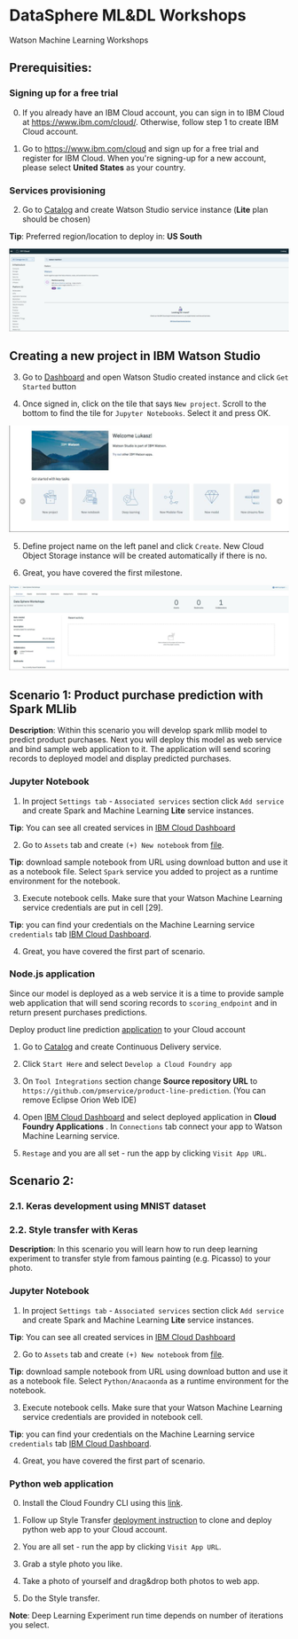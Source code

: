 # DataSphere ML&DL Workshops
Watson Machine Learning Workshops

## Prerequisities:

### Signing up for a free trial

0. If you already have an IBM Cloud account, you can sign in to IBM Cloud at https://www.ibm.com/cloud/. Otherwise, follow step 1 to create IBM Cloud account.

1. Go to https://www.ibm.com/cloud and sign up for a free trial and register for IBM Cloud. When you're signing-up for a new account, please select **United States** as your country.

### Services provisioning
2. Go to [Catalog](https://console.bluemix.net/catalog/) and create Watson Studio service instance (**Lite** plan should be chosen)

**Tip**: Preferred region/location to deploy in: **US South**

![catalog_view](images/catalog.jpg)


## Creating a new project in IBM Watson Studio
3. Go to [Dashboard](https://console.bluemix.net/dashboard/apps) and open Watson Studio created instance and click `Get Started` button

4. Once signed in, click on the tile that says `New project`. Scroll to the bottom to find the tile for `Jupyter Notebooks`. Select it and press OK.

![welcome_page](images/ws_welcome.jpg)

5. Define project name on the left panel and click `Create`. New Cloud Object Storage instance will be created automatically if there is no.

6. Great, you have covered the first milestone.

![project_view](images/project.jpg)


## Scenario 1: Product purchase prediction with Spark MLlib

**Description**: Within this scenario you will develop spark mllib model to predict product purchases. Next you will deploy this model as web service and bind sample web  application to it. The application will send scoring records to deployed model and display predicted purchases.

### Jupyter Notebook
1. In project `Settings tab` - `Associated services` section click `Add service` and create Spark and Machine Learning **Lite** service instances.

**Tip**: You can see all created services in [IBM Cloud Dashboard](https://console.bluemix.net/dashboard)

2. Go to `Assets` tab and create `(+) New notebook` from [file](https://dataplatform.ibm.com/analytics/notebooks/v2/d5e46fc8-3ea5-4982-a161-032905a2c42a/view?access_token=5cd484379907747b0e0e6a99d5546bcac8e39fb22268c7e0ff618db8c4e3c4bd).

  **Tip**: download sample notebook from URL using download button and use it as a notebook file. Select `Spark` service you added to project as a runtime environment for the notebook.

3. Execute notebook cells. Make sure that your Watson Machine Learning service credentials are put in cell [29].

  **Tip**: you can find your credentials on the Machine Learning service `credentials` tab [IBM Cloud Dashboard](https://console.bluemix.net/dashboard).

4. Great, you have covered the first part of scenario.

### Node.js application

Since our model is deployed as a web service it is a time to provide sample web application that will send scoring records to `scoring_endpoint` and in return present purchases predictions.

Deploy product line prediction [application](https://github.com/pmservice/product-line-prediction) to your Cloud account

1. Go to [Catalog](https://console.bluemix.net/catalog/) and create Continuous Delivery service.

2. Click `Start Here` and select `Develop a Cloud Foundry app`

3. On `Tool Integrations` section change **Source repository URL** to `https://github.com/pmservice/product-line-prediction`. (You can remove Eclipse Orion Web IDE)

4. Open [IBM Cloud Dashboard](https://console.bluemix.net/dashboard) and select deployed application in **Cloud Foundry Applications** . In `Connections` tab connect your app to Watson Machine Learning service.

5. `Restage` and you are all set - run the app by clicking `Visit App URL`.


## Scenario 2: 

### 2.1. Keras development using MNIST dataset
### 2.2. Style transfer with Keras
**Description**: In this scenario you will learn how to run deep learning experiment to transfer style from famous painting (e.g. Picasso) to your photo.

### Jupyter Notebook
1. In project `Settings tab` - `Associated services` section click `Add service` and create Spark and Machine Learning **Lite** service instances.

  **Tip**: You can see all created services in [IBM Cloud Dashboard](https://console.bluemix.net/dashboard)

2. Go to `Assets` tab and create `(+) New notebook` from [file](https://dataplatform.ibm.com/analytics/notebooks/v2/b21d09ab-728f-4e70-a0cc-dcee9a395a9e/view?access_token=5f23e9fae56ca858df6795ec2d5b3bde9f5ff1224258f0f4703ea9327fd210b9).

  **Tip**: download sample notebook from URL using download button and use it as a notebook file. Select `Python/Anacaonda` as a runtime environment for the notebook.

3. Execute notebook cells. Make sure that your Watson Machine Learning service credentials are provided in notebook cell.

  **Tip**: you can find your credentials on the Machine Learning service `credentials` tab [IBM Cloud Dashboard](https://console.bluemix.net/dashboard).

4. Great, you have covered the first part of scenario.


### Python web application

0. Install the Cloud Foundry CLI using this [link](https://github.com/cloudfoundry/cli#downloads).

1. Follow up Style Transfer [deployment instruction](https://github.com/pmservice/style-transfer/blob/master/README.md) to clone and deploy python web app to your Cloud account.

2. You are all set - run the app by clicking `Visit App URL`.

3. Grab a style photo you like.

4. Take a photo of yourself and drag&drop both photos to web app.

5. Do the Style transfer.

**Note**: Deep Learning Experiment run time depends on number of iterations you select.
